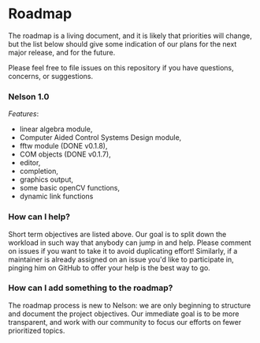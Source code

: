 # Roadmap

The roadmap is a living document, and it is likely that priorities will change, but the list below should give some indication of our plans for the next major release, and for the future.

Please feel free to file issues on this repository if you have questions, concerns, or suggestions.


### Nelson 1.0

*Features*:

- linear algebra module,
- Computer Aided Control Systems Design module,
- fftw module (DONE v0.1.8),
- COM objects (DONE v0.1.7),
- editor,
- completion,
- graphics output,
- some basic openCV functions,
- dynamic link functions

### How can I help?

Short term objectives are listed above. Our goal is to split down the workload in such way that anybody can jump in and help.
Please comment on issues if you want to take it to avoid duplicating effort!
Similarly, if a maintainer is already assigned on an issue you'd like to participate in, pinging him on GitHub to offer your help is
the best way to go.

### How can I add something to the roadmap?

The roadmap process is new to Nelson: we are only beginning to structure and document the
project objectives. Our immediate goal is to be more transparent, and work with our community to
focus our efforts on fewer prioritized topics.

